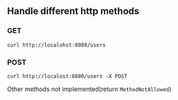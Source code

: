 
## Handle different http methods

### GET

```
curl http://localohst:8080/users
```

### POST 

```
curl http://localost:8080/users -X POST
```

Other methods not implemented(return `MethodNotAllowed`)